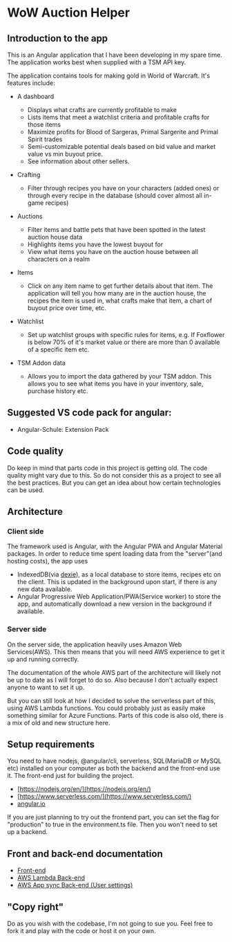 # WoW Auction Helper
## Introduction to the app
This is an Angular application that I have been developing in my spare time. The application works best when supplied with a TSM API key.

The application contains tools for making gold in World of Warcraft. It's features include:
* A dashboard
  * Displays what crafts are currently profitable to make
  * Lists items that meet a watchlist criteria and profitable crafts for those items
  * Maximize profits for Blood of Sargeras, Primal Sargerite and Primal Spirit trades
  * Semi-customizable potential deals based on bid value and market value vs min buyout price.
  * See information about other sellers.
* Crafting
  * Filter through recipes you have on your characters (added ones) or through every recipe in the database (should cover almost all in-game recipes)
* Auctions
  * Filter items and battle pets that have been spotted in the latest auction house data
  * Highlights items you have the lowest buyout for
  * View what items you have on the auction house between all characters on a realm
* Items
  * Click on any item name to get further details about that item. The application will tell you how many are in the auction house, the recipes the item is used in, what crafts make that item, a chart of buyout price over time, etc.
* Watchlist
  * Set up watchlist groups with specific rules for items, e.g. If Foxflower is below 70% of it's market value or there are more than 0 available of a specific item etc.

* TSM Addon data
  * Allows you to import the data gathered by your TSM addon. This allows you to see what items you have in your inventory, sale, purchase history etc.

## Suggested VS code pack for angular:
* Angular-Schule: Extension Pack

## Code quality
Do keep in mind that parts code in this project is getting old. The code quality might vary due to this.
So do not consider this as a project to see all the best practices. But you can get an idea about how certain 
technologies can be used.

## Architecture
### Client side
The framework used is Angular, with the Angular PWA and Angular Material packages.
In order to reduce time spent loading data from the "server"(and hosting costs), the app uses 
* IndexedDB(via [dexie](https://dexie.org/)), as a local database to store items, recipes etc on the client. 
  This is updated in the background upon start, if there is any new data available.
* Angular Progressive Web Application/PWA(Service worker) to store the app, and automatically download 
  a new version in the background if available.
  
### Server side
On the server side, the application heavily uses Amazon Web Services(AWS). This then means that you will need AWS 
experience to get it up and running correctly.

The documentation of the whole AWS part of the architecture will likely not be up to date as I will forget to do so.
Also because I don't actually expect anyone to want to set it up.

But you can still look at how I decided to solve the serverless part of this, using AWS Lambda functions. 
You could probably just as easily make something similar for Azure Functions. Parts of this code is also old, 
there is a mix of old and new structure here.

## Setup requirements
You need to have nodejs, @angular/cli, serverless, SQL(MariaDB or MySQL etc) installed on your computer as both the backend and the front-end use it. The front-end just for building the project.
* [https://nodejs.org/en/](https://nodejs.org/en/)
* [https://www.serverless.com/](https://www.serverless.com/)
* [angular.io](https://angular.io/guide/quickstart)

If you are just planning to try out the frontend part, you can set the flag for "production" to true in the environment.ts file.
Then you won't need to set up a backend.

## Front and back-end documentation
* [Front-end](client/src/client/client.md)
* [AWS Lambda Back-end](api/src/lambda.md)
* [AWS App sync Back-end (User settings)](app-sync/appSync.md)



## "Copy right"
Do as you wish with the codebase, I'm not going to sue you. Feel free to fork it and play with the code or host it on your own.
